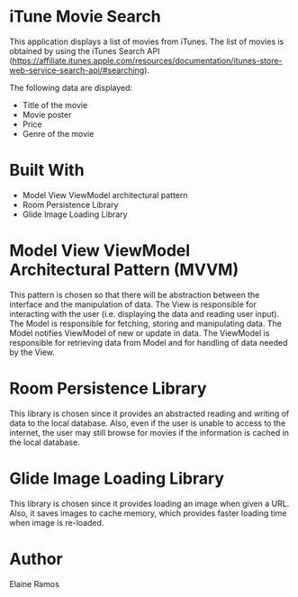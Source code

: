 # iTune Movie Search
This application displays a list of movies from iTunes.
The list of movies is obtained by using the iTunes Search API 
(https://affiliate.itunes.apple.com/resources/documentation/itunes-store-web-service-search-api/#searching).

The following data are displayed:
* Title of the movie
* Movie poster
* Price
* Genre of the movie

# Built With
* Model View ViewModel architectural pattern
* Room Persistence Library
* Glide Image Loading Library

# Model View ViewModel Architectural Pattern (MVVM)
This pattern is chosen so that there will be abstraction between the interface and the manipulation of data. 
The View is responsible for interacting with the user (i.e. displaying the data and reading user input).
The Model is responsible for fetching, storing and manipulating data. The Model notifies ViewModel of new or update in data.
The ViewModel is responsible for retrieving data from Model and for handling of data needed by the View.

# Room Persistence Library
This library is chosen since it provides an abstracted reading and writing of data to the local database.
Also, even if the user is unable to access to the internet, the user may still browse for movies if the information is cached in the local database.

# Glide Image Loading Library
This library is chosen since it provides loading an image when given a URL. Also, it saves images to cache memory, which provides faster loading time when image is re-loaded.

# Author
Elaine Ramos
